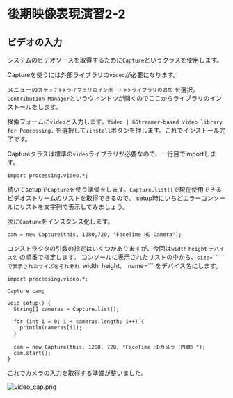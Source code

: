 # 後期映像表現演習2-2

## ビデオの入力

システムのビデオソースを取得するために```Capture```というクラスを使用します。

Captureを使うには外部ライブラリの```video```が必要になります。

メニューの```スケッチ```>>```ライブラリのインポート```>>```ライブラリの追加``` を選択。
```Contribution Manager```というウィンドウが開くのでここからライブラリのインストールをします。

検索フォームに```video```と入力します。```Video | GStreamer-based video library for Peocessing.```
を選択して```↓install```ボタンを押します。これでインストール完了です。

Captureクラスは標準の```video```ライブラリが必要なので、一行目でimportします。

```import processing.video.*;```

続いてsetupで```Capture```を使う準備をします。```Capture.list()```で現在使用できるビデオストリームのリストを取得できるので、
setup時にいちどエラーコンソールにリストを文字列で表示してみましょう。

次に```Capture```をインスタンス化します。

```cam = new Capture(this, 1280,720, "FaceTime HD Camera");```

コンストラクタの引数の指定はいくつかありますが、今回は```width``` ```height``` ```デバイス名``` の順番で指定します。
コンソールに表示されたリストの中から、```size=````で表示されたサイズをそれぞれ ```width``` ```height```、 ```name=``` をデバイス名にします。


```
import processing.video.*;

Capture cam;

void setup() {
  String[] cameras = Capture.list();
  
  for (int i = 0; i < cameras.length; i++) {
    println(cameras[i]);
  }
    
  cam = new Capture(this, 1280, 720, "FaceTime HDカメラ（内蔵）");
  cam.start();           
}
```

これでカメラの入力を取得する準備が整いました。

![video_cap.png](図版/video_cap.png)
